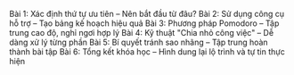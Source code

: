Bài 1: Xác định thứ tự ưu tiên – Nên bắt đầu từ đâu?
Bài 2: Sử dụng công cụ hỗ trợ – Tạo bảng kế hoạch hiệu quả
Bài 3: Phương pháp Pomodoro – Tập trung cao độ, nghỉ ngơi hợp lý
Bài 4: Kỹ thuật "Chia nhỏ công việc" – Dễ dàng xử lý từng phần
Bài 5: Bí quyết tránh sao nhãng – Tập trung hoàn thành bài tập
Bài 6: Tổng kết khóa học – Hình dung lại lộ trình và tự tin thực hiện